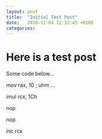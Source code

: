 ```yaml
---
layout: post
title:  "Initial Test Post"
date:   2018-11-04 12:32:45 +0100
categories:
---
```


# Here is a test post

Some code below...
<div class="code">
  <p>mov rax, 10 <span class="h-c">; uhm ...</span></p>
  <p>imul rcx, 1Ch</p>
  <p>nop</p>
  <p>nop</p>
  <p>inc rcx</p>
</div>
